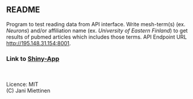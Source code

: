 ## README

Program to test reading data from API interface. Write mesh-term(s) (ex. *Neurons*) and/or affiliation name (ex. *University of Eastern Finland*) to get results of pubmed articles which includes those terms. API Endpoint URL <http://195.148.31.154:8001>.

### Link to [Shiny-App](https://solu.uef.fi/shiny/neurosearch/)
 
 
 <br>
 <br>Licence: MIT 
 <br>(C) Jani Miettinen
